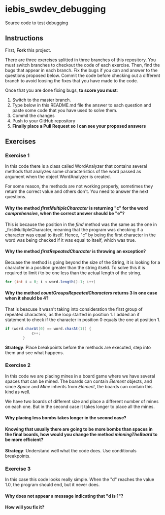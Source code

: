 # iebis_swdev_debugging
Source code to test debugging

## Instructions
First, **Fork** this project.

There are three exercises splitted in three branches of this repository. You must switch branches to checkout the code of each exercise.
Then, find the bugs that appear in each branch.
Fix the bugs if you can and answer to the questions proposed below.
Commit the code before checking out a different branch to avoid loosing the fixes that you have made to the code.

Once that you are done fixing bugs, **to score you must**:
1. Switch to the master branch.
2. Type below in this README.md file the answer to each question and paste some code that you have used to solve them.
3. Commit the changes
4. Push to your GitHub repository
5. **Finally place a Pull Request so I can see your proposed answers**


## Exercises
### Exercise 1
In this code there is a class called WordAnalyzer that contains several methods that analyzes some characteristics of the word passed as argument when the object WordAnalyzer is created.

For some reason, the methods are not working properly, sometimes they return the correct value and others don't. You need to answer the next questions.

#### Why the method _firstMultipleCharacter_ is returning "c" for the word _comprehensive_, when the correct answer should be "e"?
This is because the position in the _find_ method was the same as the one in _firstMultipleCharacter, meaning that the program was checking if a character was equal to itself. Hence, "c" by being the first character in the word was being checked if it was equal to itself, which was true. 

#### Why the method _firstRepeatedCharacter_ is throwing an exception?
Becuase the method is going beyond the size of the String, it is looking for a character in a position greater than the string itseld. To solve this it is required to limit _i_ to be one less than the actual length of the string. 
```java 
for (int i = 0; i < word.length()-1; i++)
```

#### Why the method _countGroupsRepeatedCharacters_ returns 3 in one case when it should be 4?
That is beacuse it wasn't taking into consideration the first group of repeated characters, as the loop started in position 1. I added an if statement to check if the character in position 0 equals the one at position 1. 
```java
if (word.charAt(0) == word.charAt(1)) {
            c++;
        }
```

**Strategy**: Place breakpoints before the methods are executed, step into them and see what happens.


### Exercise 2
In this code we are placing mines in a board game where we have several spaces that can be mined. 
The boards can contain _Element_ objects, and since _Space_ and _Mine_ inherits from _Element_, the boards can contain this kind as well.

We have two boards of different size and place a different number of mines on each one. But in the second case it takes longer to place all the mines.

#### Why placing less bombs takes longer in the second case?
#### Knowing that usually there are going to be more bombs than spaces in the final boards, how would you change the method _minningTheBoard_ to be more efficient?

**Strategy**: Understand well what the code does. Use conditionals breakpoints.


### Exercise 3
In this case this code looks really simple. When the "d" reaches the value 1.0, the program should end, but it never does.

#### Why does not appear a message indicating that "d is 1"?
#### How will you fix it?
